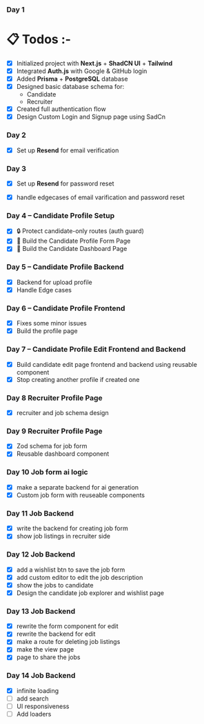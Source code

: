 ### Day 1 
# 📋 Todos :-
- [X] Initialized project with **Next.js** + **ShadCN UI** + **Tailwind**
- [X] Integrated **Auth.js** with Google & GitHub login
- [X] Added **Prisma** + **PostgreSQL** database
- [X] Designed basic database schema for:
  - Candidate
  - Recruiter
- [X] Created full authentication flow
- [X] Design Custom Login and Signup page using SadCn

### Day 2
- [x] Set up **Resend** for email verification 

### Day 3 
 - [x] Set up **Resend** for password reset
 - [x] handle edgecases of email varification and password reset


### Day 4 – Candidate Profile Setup

- [x] 🔒 Protect candidate-only routes (auth guard)  
- [x] 👤 Build the Candidate Profile Form Page  
- [x] 👤 Build the Candidate Dashboard Page  

### Day 5 – Candidate Profile Backend

- [x] Backend for upload profile
- [x] Handle Edge cases 

### Day 6 – Candidate Profile Frontend

- [x] Fixes some minor issues
- [x] Build the profile page 

### Day 7 – Candidate Profile Edit Frontend and Backend

- [x] Build candidate edit page frontend and backend using reusable component 
- [x] Stop creating another profile if created one 

### Day 8 Recruiter Profile Page
- [x] recruiter and job schema design

### Day 9 Recruiter Profile Page
- [x] Zod schema for job form 
- [x] Reusable dashboard component

### Day 10 Job form ai logic 
- [x] make a separate backend for ai generation
- [x] Custom job form with reuseable components

### Day 11 Job Backend
- [X] write the backend for creating job form 
- [x] show job listings in recruiter side 

### Day 12 Job Backend
- [x] add a wishlist btn to save the job form 
- [x] add custom editor to edit the job description
- [x] show the jobs to candidate
- [x] Design the candidate job explorer and wishlist page 

### Day 13 Job Backend
- [x] rewrite the form component for edit 
- [x] rewrite the backend for edit 
- [x] make a route for deleting job listings 
- [x] make the view page 
- [x] page to share the jobs

### Day 14 Job Backend
- [x] infinite loading 
- [ ] add search 
- [ ] UI responsiveness
- [ ] Add loaders 